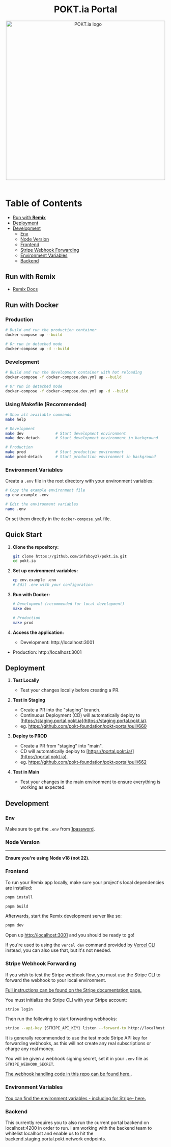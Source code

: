 <div align="center">
<h1>POKT.ia Portal</h1>
<img src="https://pokt.network/wp-content/uploads/2021/04/POKT-Logo-Color.png" alt="POKT.ia logo" width="500"/>
</div>
<br/>

# Table of Contents <!-- omit in toc -->

- [Run with **Remix**](#run-with-remix)
- [Deployment](#deployment)
- [Development](#development)
  - [Env](#env)
  - [Node Version](#node-version)
  - [Frontend](#frontend)
  - [Stripe Webhook Forwarding](#stripe-webhook-forwarding)
  - [Environment Variables](#environment-variables)
  - [Backend](#backend)

## Run with **Remix**

- [Remix Docs](https://remix.run/docs)

## Run with **Docker**

### Production

```sh
# Build and run the production container
docker-compose up --build

# Or run in detached mode
docker-compose up -d --build
```

### Development

```sh
# Build and run the development container with hot reloading
docker-compose -f docker-compose.dev.yml up --build

# Or run in detached mode
docker-compose -f docker-compose.dev.yml up -d --build
```

### Using Makefile (Recommended)

```sh
# Show all available commands
make help

# Development
make dev              # Start development environment
make dev-detach       # Start development environment in background

# Production
make prod             # Start production environment
make prod-detach      # Start production environment in background
```

### Environment Variables

Create a `.env` file in the root directory with your environment variables:

```sh
# Copy the example environment file
cp env.example .env

# Edit the environment variables
nano .env
```

Or set them directly in the `docker-compose.yml` file.

## Quick Start

1. **Clone the repository:**
   ```bash
   git clone https://github.com/infoboy27/pokt.ia.git
   cd pokt.ia
   ```

2. **Set up environment variables:**
   ```bash
   cp env.example .env
   # Edit .env with your configuration
   ```

3. **Run with Docker:**
   ```bash
   # Development (recommended for local development)
   make dev
   
   # Production
   make prod
   ```

4. **Access the application:**
   - Development: http://localhost:3001
- Production: http://localhost:3001

## Deployment

1. **Test Locally**

   - Test your changes locally before creating a PR.

2. **Test in Staging**

   - Create a PR into the "staging" branch.
   - Continuous Deployment (CD) will automatically deploy to [https://staging.portal.pokt.ia](https://staging.portal.pokt.ia).
   - eg. https://github.com/pokt-foundation/pokt-portal/pull/660

3. **Deploy to PROD**

   - Create a PR from "staging" into "main".
   - CD will automatically deploy to [https://portal.pokt.ia/](https://portal.pokt.ia).
   - eg. https://github.com/pokt-foundation/pokt-portal/pull/662

4. **Test in Main**
   - Test your changes in the main environment to ensure everything is working as expected.

## Development

### Env

Make sure to get the `.env` from [1password](https://start.1password.com/open/i?a=4PU7ZENUCRCRTNSQWQ7PWCV2RM&v=kudw25ob4zcynmzmv2gv4qpkuq&i=usnpm5yls4p4vvtz5srqzuokz4&h=buildwithgrove.1password.com).

### Node Version

---

**Ensure you're using Node v18 (not 22).**

### Frontend

To run your Remix app locally, make sure your project's local dependencies are installed:

```sh
pnpm install
```

```sh
pnpm build
```

Afterwards, start the Remix development server like so:

```sh
pnpm dev
```

Open up [http://localhost:3001](http://localhost:3001) and you should be ready to go!

If you're used to using the `vercel dev` command provided by [Vercel CLI](https://vercel.com/cli) instead, you can also use that, but it's not needed.

### Stripe Webhook Forwarding

If you wish to test the Stripe webhook flow, you must use the Stripe CLI to forward the webhook to your local environment.

[Full instructions can be found on the Stripe documentation page.](https://docs.stripe.com/stripe-cli/overview#forward-events-to-your-local-webhook-endpoint)

You must initialize the Stripe CLI with your Stripe account:

```sh
stripe login
```

Then run the following to start forwarding webhooks:

```sh
stripe --api-key {STRIPE_API_KEY} listen --forward-to http://localhost:3001/api/stripe/webhook
```

It is generally recommended to use the test mode Stripe API key for forwarding webhooks, as this will not create any real subscriptions or charge any real money.

You will be given a webhook signing secret, set it in your `.env` file as `STRIPE_WEBHOOK_SECRET`.

[The webhook handling code in this repo can be found here.](app/routes/api.stripe.webhook/route.tsx).

### Environment Variables

[You can find the environment variables - including for Stripe- here.](https://start.1password.com/open/i?a=4PU7ZENUCRCRTNSQWQ7PWCV2RM&v=kudw25ob4zcynmzmv2gv4qpkuq&i=picsbxs4vwfewipk5zg3rdou2u&h=buildwithgrove.1password.com)

### Backend

This currently requires you to also run the current portal backend on localhost:4200 in order to run. I am working with the backend team to whitelist localhost and enable us to hit the backend.staging.portal.pokt.network endpoints.
